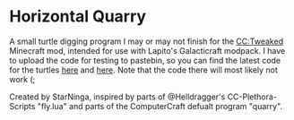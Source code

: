 # Horizontal Quarry

A small turtle digging program I may or may not finish for the [CC:Tweaked](https://github.com/SquidDev-CC/CC-Tweaked) Minecraft mod, intended for use with Lapito's Galacticraft modpack.
I have to upload the code for testing to pastebin, so you can find the latest code for the turtles [here](pastebin.com/MRGKkJVL) and [here](pastebin.com/f1PWM7hW). Note that the code there will most likely not work (;

Created by StarNinga, inspired by parts of @Helldragger's CC-Plethora-Scripts "fly.lua" and parts of the ComputerCraft defualt program "quarry".
